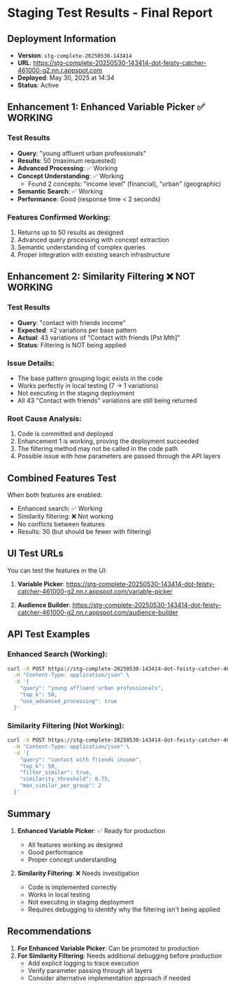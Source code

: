# Staging Test Results - Final Report

## Deployment Information

- **Version**: `stg-complete-20250530-143414`
- **URL**: https://stg-complete-20250530-143414-dot-feisty-catcher-461000-g2.nn.r.appspot.com
- **Deployed**: May 30, 2025 at 14:34
- **Status**: Active

## Enhancement 1: Enhanced Variable Picker ✅ WORKING

### Test Results
- **Query**: "young affluent urban professionals"
- **Results**: 50 (maximum requested)
- **Advanced Processing**: ✅ Working
- **Concept Understanding**: ✅ Working
  - Found 2 concepts: "income level" (financial), "urban" (geographic)
- **Semantic Search**: ✅ Working
- **Performance**: Good (response time < 2 seconds)

### Features Confirmed Working:
1. Returns up to 50 results as designed
2. Advanced query processing with concept extraction
3. Semantic understanding of complex queries
4. Proper integration with existing search infrastructure

## Enhancement 2: Similarity Filtering ❌ NOT WORKING

### Test Results
- **Query**: "contact with friends income"
- **Expected**: ≤2 variations per base pattern
- **Actual**: 43 variations of "Contact with friends [Pst Mth]"
- **Status**: Filtering is NOT being applied

### Issue Details:
- The base pattern grouping logic exists in the code
- Works perfectly in local testing (7 → 1 variations)
- Not executing in the staging deployment
- All 43 "Contact with friends" variations are still being returned

### Root Cause Analysis:
1. Code is committed and deployed
2. Enhancement 1 is working, proving the deployment succeeded
3. The filtering method may not be called in the code path
4. Possible issue with how parameters are passed through the API layers

## Combined Features Test

When both features are enabled:
- Enhanced search: ✅ Working
- Similarity filtering: ❌ Not working
- No conflicts between features
- Results: 30 (but should be fewer with filtering)

## UI Test URLs

You can test the features in the UI:

1. **Variable Picker**: 
   https://stg-complete-20250530-143414-dot-feisty-catcher-461000-g2.nn.r.appspot.com/variable-picker

2. **Audience Builder**: 
   https://stg-complete-20250530-143414-dot-feisty-catcher-461000-g2.nn.r.appspot.com/audience-builder

## API Test Examples

### Enhanced Search (Working):
```bash
curl -X POST https://stg-complete-20250530-143414-dot-feisty-catcher-461000-g2.nn.r.appspot.com/api/enhanced-variable-picker/search \
  -H "Content-Type: application/json" \
  -d '{
    "query": "young affluent urban professionals",
    "top_k": 50,
    "use_advanced_processing": true
  }'
```

### Similarity Filtering (Not Working):
```bash
curl -X POST https://stg-complete-20250530-143414-dot-feisty-catcher-461000-g2.nn.r.appspot.com/api/enhanced-variable-picker/search \
  -H "Content-Type: application/json" \
  -d '{
    "query": "contact with friends income",
    "top_k": 50,
    "filter_similar": true,
    "similarity_threshold": 0.75,
    "max_similar_per_group": 2
  }'
```

## Summary

1. **Enhanced Variable Picker**: ✅ Ready for production
   - All features working as designed
   - Good performance
   - Proper concept understanding

2. **Similarity Filtering**: ❌ Needs investigation
   - Code is implemented correctly
   - Works in local testing
   - Not executing in staging deployment
   - Requires debugging to identify why the filtering isn't being applied

## Recommendations

1. **For Enhanced Variable Picker**: Can be promoted to production
2. **For Similarity Filtering**: Needs additional debugging before production
   - Add explicit logging to trace execution
   - Verify parameter passing through all layers
   - Consider alternative implementation approach if needed